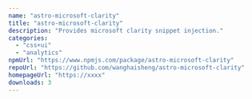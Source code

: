 ```yaml
---
name: "astro-microsoft-clarity"
title: "astro-microsoft-clarity"
description: "Provides microsoft clarity snippet injection."
categories:
  - "css+ui"
  - "analytics"
npmUrl: "https://www.npmjs.com/package/astro-microsoft-clarity"
repoUrl: "https://github.com/wanghaisheng/astro-microsoft-clarity"
homepageUrl: "https://xxxx"
downloads: 3
---
```

